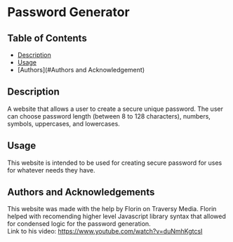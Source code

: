 # Password Generator

## Table of Contents
* [Description](#Description)
* [Usage](#Usage)
* [Authors](#Authors and Acknowledgement)

## Description
A website that allows a user to create a secure unique password. The user can choose password length (between 8 to 128 characters), numbers, symbols, uppercases, and lowercases.

## Usage
This website is intended to be used for creating secure password for uses for whatever needs they have.

## Authors and Acknowledgements
This website was made with the help by Florin on Traversy Media. Florin helped with recomending higher level Javascript library syntax that allowed for condensed logic for the password generation. <br />
Link to his video: https://www.youtube.com/watch?v=duNmhKgtcsI
